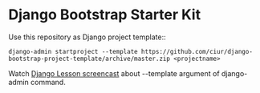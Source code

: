 # Django Bootstrap Starter Kit


Use this repository as Django project template::

    django-admin startproject --template https://github.com/ciur/django-bootstrap-project-template/archive/master.zip <projectname>

Watch [Django Lesson screencast](https://django-lessons.com/lesson/lesson-25-new-django-project-template-template-argument) about --template argument of django-admin command.
